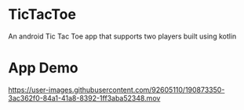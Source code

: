 # TicTacToe

An android Tic Tac Toe app that supports two players built using kotlin


# App Demo

https://user-images.githubusercontent.com/92605110/190873350-3ac362f0-84a1-41a8-8392-1ff3aba52348.mov

